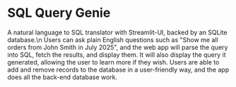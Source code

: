 # SQL Query Genie
A natural language to SQL translator with Streamlit-UI, backed by an SQLite database.\n
Users can ask plain English questions such as "Show me all orders from John Smith in July 2025", and the web app will parse the query into SQL, fetch the results, and display them. It will also display the query it generated, allowing the user to learn more if they wish. Users are able to add and remove records to the database in a user-friendly way, and the app does all the back-end database work.


